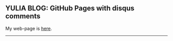 ## YULIA BLOG: GitHub Pages with disqus comments

My web-page is [here](https://yunigma.github.io/).

---
